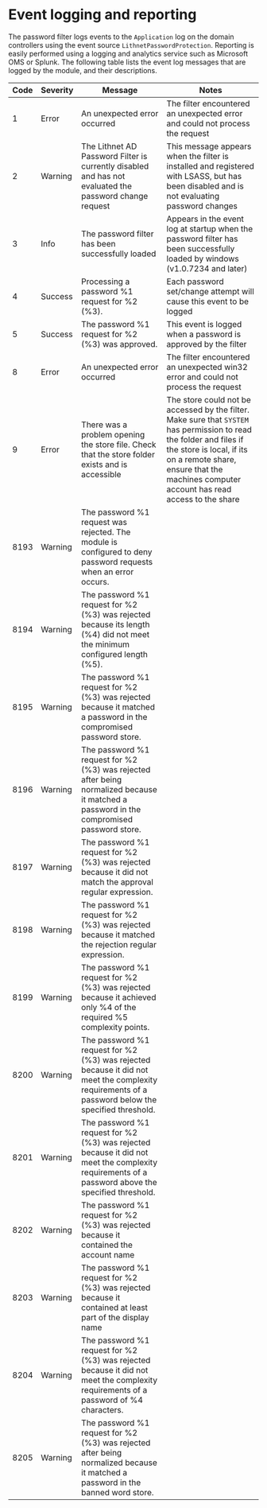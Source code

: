 # Event logging and reporting

The password filter logs events to the `Application` log on the domain controllers using the event source `LithnetPasswordProtection`. Reporting is easily performed using a logging and analytics service such as Microsoft OMS or Splunk. The following table lists the event log messages that are logged by the module, and their descriptions.

| Code | Severity | Message                                                                                                                                           | Notes                                                                                                                                                                                                                                      |
| ---- | -------- | ------------------------------------------------------------------------------------------------------------------------------------------------- | ------------------------------------------------------------------------------------------------------------------------------------------------------------------------------------------------------------------------------------------ |
| 1    | Error    | An unexpected error occurred                                                                                                                      | The filter encountered an unexpected error and could not process the request                                                                                                                                                               |
| 2    | Warning  | The Lithnet AD Password Filter is currently disabled and has not evaluated the password change request                                            | This message appears when the filter is installed and registered with LSASS, but has been disabled and is not evaluating password changes                                                                                                  |
| 3    | Info     | The password filter has been successfully loaded                                                                                                  | Appears in the event log at startup when the password filter has been successfully loaded by windows (v1.0.7234 and later)                                                                                                                 |
| 4    | Success  | Processing a password %1 request for %2 (%3).                                                                                                     | Each password set/change attempt will cause this event to be logged                                                                                                                                                                        |
| 5    | Success  | The password %1 request for %2 (%3) was approved.                                                                                                 | This event is logged when a password is approved by the filter                                                                                                                                                                             |
| 8    | Error    | An unexpected error occurred                                                                                                                      | The filter encountered an unexpected win32 error and could not process the request                                                                                                                                                         |
| 9    | Error    | There was a problem opening the store file. Check that the store folder exists and is accessible                                                  | The store could not be accessed by the filter. Make sure that `SYSTEM` has permission to read the folder and files if the store is local, if its on a remote share, ensure that the machines computer account has read access to the share |
| 8193 | Warning  | The password %1 request was rejected. The module is configured to deny password requests when an error occurs.                                    |                                                                                                                                                                                                                                            |
| 8194 | Warning  | The password %1 request for %2 (%3) was rejected because its length (%4) did not meet the minimum configured length (%5).                         |                                                                                                                                                                                                                                            |
| 8195 | Warning  | The password %1 request for %2 (%3) was rejected because it matched a password in the compromised password store.                                 |                                                                                                                                                                                                                                            |
| 8196 | Warning  | The password %1 request for %2 (%3) was rejected after being normalized because it matched a password in the compromised password store.          |                                                                                                                                                                                                                                            |
| 8197 | Warning  | The password %1 request for %2 (%3) was rejected because it did not match the approval regular expression.                                        |                                                                                                                                                                                                                                            |
| 8198 | Warning  | The password %1 request for %2 (%3) was rejected because it matched the rejection regular expression.                                             |                                                                                                                                                                                                                                            |
| 8199 | Warning  | The password %1 request for %2 (%3) was rejected because it achieved only %4 of the required %5 complexity points.                                |                                                                                                                                                                                                                                            |
| 8200 | Warning  | The password %1 request for %2 (%3) was rejected because it did not meet the complexity requirements of a password below the specified threshold. |                                                                                                                                                                                                                                            |
| 8201 | Warning  | The password %1 request for %2 (%3) was rejected because it did not meet the complexity requirements of a password above the specified threshold. |                                                                                                                                                                                                                                            |
| 8202 | Warning  | The password %1 request for %2 (%3) was rejected because it contained the account name                                                            |                                                                                                                                                                                                                                            |
| 8203 | Warning  | The password %1 request for %2 (%3) was rejected because it contained at least part of the display name                                           |                                                                                                                                                                                                                                            |
| 8204 | Warning  | The password %1 request for %2 (%3) was rejected because it did not meet the complexity requirements of a password of %4 characters.              |                                                                                                                                                                                                                                            |
| 8205 | Warning  | The password %1 request for %2 (%3) was rejected after being normalized because it matched a password in the banned word store.                   |                                                                                                                                                                                                                                            |

